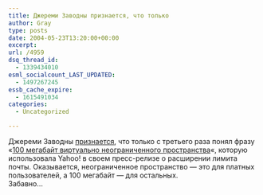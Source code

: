 ```yaml
---
title: Джереми Заводны признается, что только
author: Gray
type: posts
date: 2004-05-23T13:20:00+00:00
excerpt:
url: /4959
dsq_thread_id:
  - 1339434010
esml_socialcount_LAST_UPDATED:
  - 1497267245
essb_cache_expire:
  - 1615491034
categories:
  - Uncategorized

---
```








Джереми Заводны <a href="http://jeremy.zawodny.com/blog/archives/001995.html" target="_blank">признается</a>, что только с третьего раза понял фразу &#171;[100 мегабайт виртуально неограниченного пространства][1]&#171;, которую использовала Yahoo! в своем пресс-релизе о расширении лимита почты. Оказывается, неограниченное пространство &#8212; это для платных пользователей, а 100 мегабайт &#8212; для остальных.  
Забавно&#8230;

 [1]: # "100MB of virtually unlimited storage"